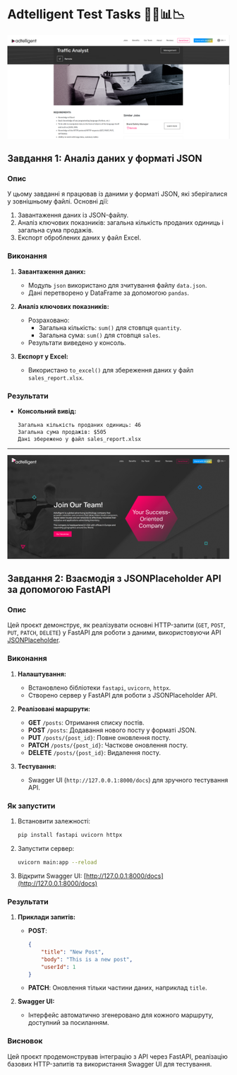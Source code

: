 # Adtelligent Test Tasks 👨‍💻📊📉

![my_projects](img/1.png)
## Завдання 1: Аналіз даних у форматі JSON

### Опис
У цьому завданні я працював із даними у форматі JSON, які зберігалися у зовнішньому файлі. Основні дії:
1. Завантаження даних із JSON-файлу.
2. Аналіз ключових показників: загальна кількість проданих одиниць і загальна сума продажів.
3. Експорт оброблених даних у файл Excel.

### Виконання
1. **Завантаження даних:**
   - Модуль `json` використано для зчитування файлу `data.json`.
   - Дані перетворено у DataFrame за допомогою `pandas`.

2. **Аналіз ключових показників:**
   - Розраховано:
     - Загальна кількість: `sum()` для стовпця `quantity`.
     - Загальна сума: `sum()` для стовпця `sales`.
   - Результати виведено у консоль.

3. **Експорт у Excel:**
   - Використано `to_excel()` для збереження даних у файл `sales_report.xlsx`.

### Результати
- **Консольний вивід:**
  ```
  Загальна кількість проданих одиниць: 46
  Загальна сума продажів: $505
  Дані збережено у файл sales_report.xlsx
  ```

---
![my_projects](img/2.png)

## Завдання 2: Взаємодія з JSONPlaceholder API за допомогою FastAPI

### Опис
Цей проєкт демонструє, як реалізувати основні HTTP-запити (`GET`, `POST`, `PUT`, `PATCH`, `DELETE`) у FastAPI для роботи з даними, використовуючи API [JSONPlaceholder](https://jsonplaceholder.typicode.com).

### Виконання
1. **Налаштування:**
   - Встановлено бібліотеки `fastapi`, `uvicorn`, `httpx`.
   - Створено сервер у FastAPI для роботи з JSONPlaceholder API.

2. **Реалізовані маршрути:**
   - **GET** `/posts`: Отримання списку постів.
   - **POST** `/posts`: Додавання нового посту у форматі JSON.
   - **PUT** `/posts/{post_id}`: Повне оновлення посту.
   - **PATCH** `/posts/{post_id}`: Часткове оновлення посту.
   - **DELETE** `/posts/{post_id}`: Видалення посту.

3. **Тестування:**
   - Swagger UI (`http://127.0.0.1:8000/docs`) для зручного тестування API.

### Як запустити
1. Встановити залежності:
   ```bash
   pip install fastapi uvicorn httpx
   ```
2. Запустити сервер:
   ```bash
   uvicorn main:app --reload
   ```
3. Відкрити Swagger UI:
   [http://127.0.0.1:8000/docs](http://127.0.0.1:8000/docs)

### Результати
1. **Приклади запитів:**
   - **POST**:
     ```json
     {
         "title": "New Post",
         "body": "This is a new post",
         "userId": 1
     }
     ```
   - **PATCH**: Оновлення тільки частини даних, наприклад `title`.

2. **Swagger UI:**
   - Інтерфейс автоматично згенеровано для кожного маршруту, доступний за посиланням.

### Висновок
Цей проєкт продемонстрував інтеграцію з API через FastAPI, реалізацію базових HTTP-запитів та використання Swagger UI для тестування.
